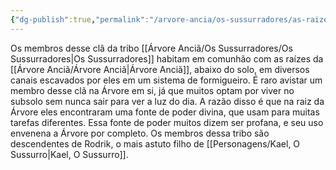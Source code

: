 ```yaml
---
{"dg-publish":true,"permalink":"/arvore-ancia/os-sussurradores/as-raizes-profundas/"}
---
```




Os membros desse clã da tribo [[Árvore Anciã/Os Sussurradores/Os Sussurradores\|Os Sussurradores]] habitam em comunhão com as raízes da [[Árvore Anciã/Árvore Anciã\|Árvore Anciã]], abaixo do solo, em diversos canais escavados por eles em um sistema de formigueiro. É raro avistar um membro desse clã na Árvore em si, já que muitos optam por viver no subsolo sem nunca sair para ver a luz do dia. A razão disso é que na raiz da Árvore eles encontraram uma fonte de poder divina, que usam para muitas tarefas diferentes. Essa fonte de poder muitos dizem ser profana, e seu uso envenena a Árvore por completo. Os membros dessa tribo são descendentes de Rodrik, o mais astuto filho de [[Personagens/Kael, O Sussurro\|Kael, O Sussurro]].
